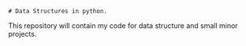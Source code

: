     # Data Structures in python.

This repository will contain my code for data structure and small minor projects.